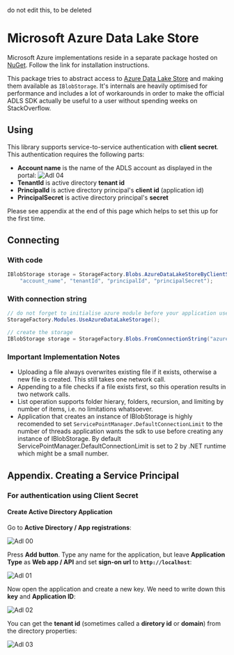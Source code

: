 do not edit this, to be deleted

# Microsoft Azure Data Lake Store

Microsoft Azure implementations reside in a separate package hosted on [NuGet](https://www.nuget.org/packages/Storage.Net.Microsoft.Azure.DataLake.Store/). Follow the link for installation instructions.

This package tries to abstract access to [Azure Data Lake Store](https://azure.microsoft.com/en-gb/services/data-lake-store/) and making them available as `IBlobStorage`. It's internals are heavily optimised for performance and includes a lot of workarounds in order to make the official ADLS SDK actually be useful to a user without spending weeks on StackOverflow. 

## Using

This library supports service-to-service authentication with **client secret**. This authentication requires the following parts:

- **Account name** is the name of the ADLS account as displayed in the portal: ![Adl 04](adl-04.png)
- **TenantId** is active directory __tenant id__
- **PrincipalId** is active directory principal's __client id__ (application id)
- **PrincipalSecret** is active directory principal's __secret__

Please see appendix at the end of this page which helps to set this up for the first time.

## Connecting

### With code

```csharp
IBlobStorage storage = StorageFactory.Blobs.AzureDataLakeStoreByClientSecret(
	"account_name", "tenantId", "principalId", "principalSecret");
```

### With connection string

```csharp
// do not forget to initialise azure module before your application uses connection strings:
StorageFactory.Modules.UseAzureDataLakeStorage();

// create the storage
IBlobStorage storage = StorageFactory.Blobs.FromConnectionString("azure.datalakestore://accountName=...;tenantId=...;principalId=...;principalSecret=...");
```

### Important Implementation Notes

- Uploading a file always overwrites existing file if it exists, otherwise a new file is created. This still takes one network call.
- Appending to a file checks if a file exists first, so this operation results in two network calls.
- List operation supports folder hierary, folders, recursion, and limiting by number of items, i.e. no limitations whatsoever.
- Application that creates an instance of IBlobStorage is highly recomended to set `ServicePointManager.DefaultConnectionLimit` to the number of threads application wants the sdk to use before creating any instance of IBlobStorage. By default ServicePointManager.DefaultConnectionLimit is set to 2 by .NET runtime which might be a small number.


## Appendix. Creating a Service Principal

### For authentication using Client Secret

#### Create Active Directory Application

Go to **Active Directory / App registrations**:

![Adl 00](adl-00.png)

Press **Add button**. Type any name for the application, but leave **Application Type** as **Web app / API** and set **sign-on url** to **`http://localhost`**:

![Adl 01](adl-01.png)

Now open the application and create a new key. We need to write down this **key** and **Application ID**:

![Adl 02](adl-02.png)

You can get the **tenant id** (sometimes called a **diretory id** or **domain**) from the directory properties:

![Adl 03](adl-03.png)
